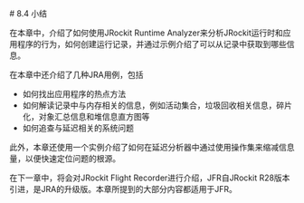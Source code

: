 <a name="8.4" />
# 8.4 小结

在本章中，介绍了如何使用JRockit Runtime Analyzer来分析JRockit运行时和应用程序的行为，如何创建运行记录，并通过示例介绍了可以从记录中获取到哪些信息。

在本章中还介绍了几种JRA用例，包括

* 如何找出应用程序的热点方法
* 如何解读记录中与内存相关的信息，例如活动集合，垃圾回收相关信息，碎片化，对象汇总信息和堆信息直方图等
* 如何追查与延迟相关的系统问题

此外，本章还使用一个实例介绍了如何在延迟分析器中通过使用操作集来缩减信息量，以便快速定位问题的根源。

在下一章中，将会对JRockit Flight Recorder进行介绍，JFR自JRockit R28版本引进，是JRA的升级版。本章所提到的大部分内容都适用于JFR。